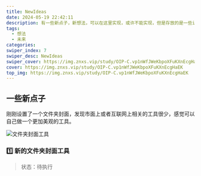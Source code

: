 ```yaml
---
title: NewIdeas
date: 2024-05-19 22:42:11
description: 有一些新点子，新想法，可以在这里实现，或许不能实现，但是存放的是一些idea
tags:
  - 想法
  - 未来
categories:
swiper_index: 7
swiper_desc: NewIdeas
swiper_cover: https://img.znxs.vip/study/OIP-C.vp1nWfJWeKbpoXFuKXnEcgHaEK
cover: https://img.znxs.vip/study/OIP-C.vp1nWfJWeKbpoXFuKXnEcgHaEK
top_img: https://img.znxs.vip/study/OIP-C.vp1nWfJWeKbpoXFuKXnEcgHaEK
---
```


## 一些新点子

刚刚设置了一个文件夹封面，发现市面上或者互联网上相关的工具很少，感觉可以自己做一个更加美观的工具。

![文件夹封面工具](https://www.sordum.org/wp-content/uploads/2021/01/Folder_painter_main.png)

### 1️⃣ 新的文件夹封面工具

> 状态：待执行
